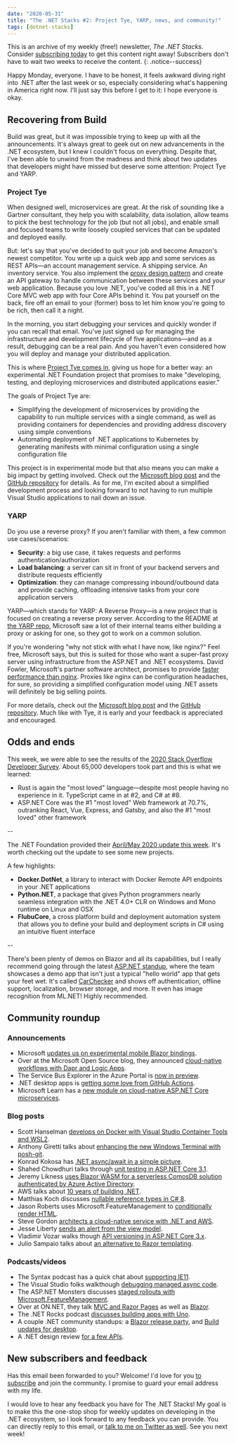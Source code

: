 ```yaml
---
date: "2020-05-31"
title: "The .NET Stacks #2: Project Tye, YARP, news, and community!"
tags: [dotnet-stacks]
---
```


This is an archive of my weekly (free!) newsletter, *The .NET Stacks*. Consider [subscribing today](https://dotnetstacks.com/register) to get this content right away! Subscribers don't have to wait two weeks to receive the content.
{: .notice--success}

Happy Monday, everyone. I have to be honest, it feels awkward diving right into .NET after the last week or so, especially considering what's happening in America right now. I'll just say this before I get to it: I hope everyone is okay. 

## Recovering from Build

Build was great, but it was impossible trying to keep up with all the announcements. It's always great to geek out on new advancements in the .NET ecosystem, but I knew I couldn't focus on everything. Despite that, I've been able to unwind from the madness and think about two updates that developers might have missed but deserve some attention: Project Tye and YARP.

### Project Tye

When designed well, microservices are great. At the risk of sounding like a Gartner consultant, they help you with scalability, data isolation, allow teams to pick the best technology for the job (but not all jobs), and enable small and focused teams to write loosely coupled services that can be updated and deployed easily. 

But: let's say that you've decided to quit your job and become Amazon's newest competitor. You write up a quick web app and some services as REST APIs—an account management service. A shipping service. An inventory service. You also implement the [proxy design pattern](https://dzone.com/articles/why-proxies-are-important-for-microservices) and create an API gateway to handle communication between these services and your web application. Because you love .NET, you've coded all this in a .NET Core MVC web app with four Core APIs behind it. You pat yourself on the back, fire off an email to your (former) boss to let him know you're going to be rich, then call it a night.

In the morning, you start debugging your services and quickly wonder if you can recall that email. You've just signed up for managing the infrastructure and development lifecycle of five applications—and as a result, debugging can be a real pain. And you haven't even considered how you will deploy and manage your distributed application.

This is where [Project Tye comes in](https://github.com/dotnet/tye), giving us hope for a better way: an experimental .NET Foundation project that promises to make "developing, testing, and deploying microservices and distributed applications easier."

The goals of Project Tye are:

- Simplifying the development of microservices by providing the capability to run multiple services with a single command, as well as providing containers for dependencies and providing address discovery using simple conventions
- Automating deployment of .NET applications to Kubernetes by generating manifests with minimal configuration using a single configuration file

This project is in experimental mode but that also means you can make a big impact by getting involved. Check out the [Microsoft blog post](https://devblogs.microsoft.com/aspnet/introducing-project-tye/) and the [GitHub repository](https://github.com/dotnet/tye) for details. As for me, I'm excited about a simplified development process and looking forward to not having to run multiple Visual Studio applications to nail down an issue.

### YARP

Do you use a reverse proxy? If you aren't familiar with them, a few common use cases/scenarios:

- **Security**: a big use case, it takes requests and performs authentication/authorization
- **Load balancing**: a server can sit in front of your backend servers and distribute requests efficiently
- **Optimization**: they can manage compressing inbound/outbound data and provide caching, offloading intensive tasks from your core application servers

YARP—which stands for YARP: A Reverse Proxy—is a new project that is focused on creating a reverse proxy server. According to the README at [the YARP repo](https://github.com/microsoft/reverse-proxy), Microsoft saw a lot of their internal teams either building a proxy or asking for one, so they got to work on a common solution.

If you're wondering "why not stick with what I have now, like nginx?" Feel free, Microsoft says, but this is suited for those who want a super-fast proxy server using infrastructure from the ASP.NET and .NET ecosystems. David Fowler, Microsoft's partner software architect, promises to provide [faster performance than nginx](https://twitter.com/davidfowl/status/1253392545343606785). Proxies like nginx can be configuration headaches, for sure, so providing a simplified configuration model using .NET assets will definitely be big selling points.

For more details, check out the [Microsoft blog post](https://devblogs.microsoft.com/dotnet/introducing-yarp-preview-1/) and the [GitHub repository](https://github.com/microsoft/reverse-proxy). Much like with Tye, it is early and your feedback is appreciated and encouraged.

## Odds and ends

This week, we were able to see the results of the [2020 Stack Overflow Developer Survey](https://insights.stackoverflow.com/survey/2020#overview). About 65,000 developers took part and this is what we learned:

- Rust is again the "most loved" language—despite most people having no experience in it. TypeScript came in at #2, and C# at #8.
- ASP.NET Core was the #1 "most loved" Web framework at 70.7%, outranking React, Vue, Express, and Gatsby, and also the #1 "most loved" other framework

--

The .NET Foundation provided their [April/May 2020 update this week](https://dotnetfoundation.org/blog). It's worth checking out the update to see some new projects.

A few highlights:

- **Docker.DotNet**, a library to interact with Docker Remote API endpoints in your .NET applications
- **Python.NET**, a package that gives Python programmers nearly seamless integration with the .NET 4.0+ CLR on Windows and Mono runtime on Linux and OSX
- **FlubuCore**, a cross platform build and deployment automation system that allows you to define your build and deployment scripts in C# using an intuitive fluent interface

--

There's been plenty of demos on Blazor and all its capabilities, but I really recommend going through the latest [ASP.NET standup](https://www.youtube.com/watch?v=onI2_Q0wrdM), where the team showcases a demo app that isn't just a typical "hello world" app that gets your feet wet. It's called [CarChecker](https://github.com/SteveSandersonMS/CarChecker) and shows off authentication, offline support, localization, browser storage, and more. It even has image recognition from ML.NET! Highly recommended.

## Community roundup

### Announcements

- Microsoft [updates us on experimental mobile Blazor bindings](https://devblogs.microsoft.com/aspnet/announcing-experimental-mobile-blazor-bindings-may-update/).
- Over at the Microsoft Open Source blog, they announced [cloud-native workflows with Dapr and Logic Apps](https://cloudblogs.microsoft.com/opensource/2020/05/26/announcing-cloud-native-workflows-dapr-logic-apps/).
- The Service Bus Explorer in the Azure Portal is [now in preview](https://azure.microsoft.com/updates/sesrvice-bus-explorer/).
- .NET desktop apps is [getting some love from GitHub Actions](https://devblogs.microsoft.com/dotnet/continuous-integration-workflow-template-for-net-core-desktop-apps-with-github-actions/).
- Microsoft Learn has a [new module on cloud-native ASP.NET Core microservices](https://docs.microsoft.com/learn/modules/microservices-aspnet-core/).

### Blog posts

- Scott Hanselman [develops on Docker with Visual Studio Container Tools and WSL2](https://www.hanselman.com/blog/DevelopingOnDockerWithTheNewAndImprovedVisualStudioContainerToolsAndWSL2.aspx).
- Anthony Giretti talks about [enhancing the new Windows Terminal with posh-git](https://anthonygiretti.com/2020/05/24/visual-studio-2019-new-windows-terminal-has-arrived-how-to-enhance-it-with-posh-git-for-git-usage/).
- Konrad Kokosa has [.NET async/await in a simple picture](https://tooslowexception.com/net-asyncawait-in-a-single-picture/).
- Shahed Chowdhuri talks through [unit testing in ASP.NET Core 3.1](https://wakeupandcode.com/unit-testing-in-asp-net-core-3-1/).
- Jeremy Likness [uses Blazor WASM for a serverless ComosDB solution authenticated by Azure Active Directory](https://blog.jeremylikness.com/blog/azure-ad-secured-serverless-cosmosdb-from-blazor-webassembly/).
- AWS talks about [10 years of building .NET](https://aws.amazon.com/blogs/developer/10-years-of-building-net-on-aws/?utm_source=feedburner&utm_medium=feed&utm_campaign=Feed%3A+AwsDeveloperBlog+%28AWS+Developer+Blog%29).
- Matthias Koch discusses [nullable reference types in C# 8](https://blog.jetbrains.com/dotnet/2020/05/26/nullable-contexts-nullable-attributes/).
- Jason Roberts uses Microsoft.FeatureManagement to [conditionally render HTML](https://dontcodetired.com/blog/post/Conditional-HTML-Rendering-with-Microsoft-Feature-Flags-(MicrosoftFeatureManagement)).
- Steve Gordon [architects a cloud-native service with .NET and AWS](https://www.stevejgordon.co.uk/architecting-a-cloud-native-service-with-dotnet-and-aws).
- Jesse Liberty [sends an alert from the view model](http://jesseliberty.com/2020/05/27/an-alert-from-the-viewmodel/?utm_source=feedburner&utm_medium=feed&utm_campaign=Feed%3A+JesseLiberty-SilverlightGeek+%28Jesse+Liberty%29).
- Vladimir Vozar walks though [API versioning in ASP.NET Core 3.x](https://exceptionnotfound.net/overview-of-api-versioning-in-asp-net-core-3-0).
- Julio Sampaio talks about [an alternative to Razor templating](https://www.red-gate.com/simple-talk/dotnet/net-development/creating-templates-with-liquid-in-asp-net-core/).

### Podcasts/videos

- The Syntax podcast has a quick chat about [supporting IE11](https://traffic.libsyn.com/secure/syntax/Syntax251.mp3).
- The Visual Studio folks walkthough [debugging managed async code](https://www.youtube.com/watch?v=aVEug50YpaM).
- The ASP.NET Monsters discusses [staged rollouts with Microsoft.FeatureManagement](https://www.youtube.com/watch?v=ptiki5yhWDU).
- Over at ON.NET, they talk [MVC and Razor Pages](https://channel9.msdn.com/Shows/On-NET/ASPNET-Core-Series-MVC-and-Razor-Pages?WT.mc_id=DX_MVP4025064) as well as [Blazor](https://channel9.msdn.com/Shows/On-NET/ASPNET-Core-Series-Blazor).
- The .NET Rocks podcast [discusses building apps with Uno](http://www.dotnetrocks.com/default.aspx?ShowNum=1689).
- A couple .NET community standups: a [Blazor release party](https://www.youtube.com/watch?v=onI2_Q0wrdM), and [Build updates for desktop](https://www.youtube.com/watch?v=vjIQ1xKU5xw).
- A .NET design review [for a few APIs](https://www.youtube.com/watch?v=jhibZCgzB9o).

## New subscribers and feedback

Has this email been forwarded to you? Welcome! I'd love for you [to subscribe](https://www.dotnetstacks.com/register) and join the community. I promise to guard your email address with my life.

I would love to hear any feedback you have for The .NET Stacks! My goal is to make this the one-stop shop for weekly updates on developing in the .NET ecosystem, so I look forward to any feedback you can provide. You can directly reply to this email, or [talk to me on Twitter as well](https://www.dotnetstacks.com/register). See you next week!
